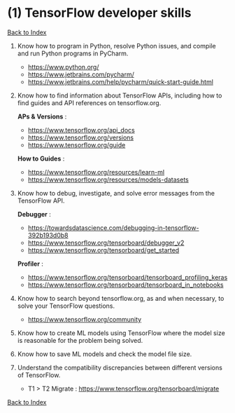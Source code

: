# (1) TensorFlow developer skills

[Back to Index](../README.md)

1. Know how to program in Python, resolve Python issues, and compile and run Python programs
in PyCharm.

    - https://www.python.org/
    - https://www.jetbrains.com/pycharm/
    - https://www.jetbrains.com/help/pycharm/quick-start-guide.html


2. Know how to find information about TensorFlow APIs, including how to find guides and API
references on tensorflow.org.

    **APs & Versions** : 
     - https://www.tensorflow.org/api_docs
     - https://www.tensorflow.org/versions
     - https://www.tensorflow.org/guide

    **How to Guides** : 
     - https://www.tensorflow.org/resources/learn-ml
     - https://www.tensorflow.org/resources/models-datasets


3. Know how to debug, investigate, and solve error messages from the TensorFlow API.

    **Debugger** :
     - https://towardsdatascience.com/debugging-in-tensorflow-392b193d0b8
     - https://www.tensorflow.org/tensorboard/debugger_v2
     - https://www.tensorflow.org/tensorboard/get_started

    **Profiler** :
     - https://www.tensorflow.org/tensorboard/tensorboard_profiling_keras
     - https://www.tensorflow.org/tensorboard/tensorboard_in_notebooks

4. Know how to search beyond tensorflow.org, as and when necessary, to solve your TensorFlow
questions.

    - https://www.tensorflow.org/community


5. Know how to create ML models using TensorFlow where the model size is reasonable for the
problem being solved.


6. Know how to save ML models and check the model file size.


7. Understand the compatibility discrepancies between different versions of TensorFlow.

    - T1 > T2 Migrate : https://www.tensorflow.org/tensorboard/migrate

[Back to Index](../README.md)